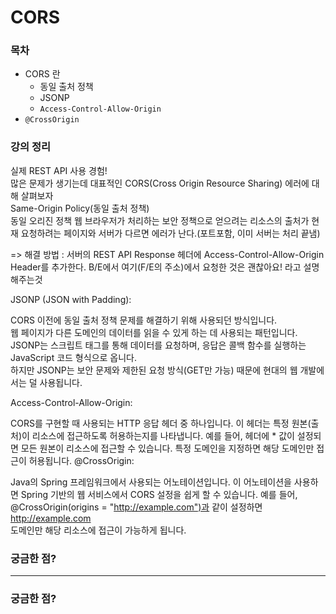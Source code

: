 # CORS

### 목차
- CORS 란
    - 동일 출처 정책
    - JSONP
    - `Access-Control-Allow-Origin`
- `@CrossOrigin`


### 강의 정리

실제 REST API 사용 경험! <BR>
많은 문제가 생기는데 대표적인 CORS(Cross Origin Resource Sharing) 에러에 대해 살펴보자 <BR>
Same-Origin Policy(동일 출처 정책)<br>
동일 오리진 정책
웹 브라우저가 처리하는 보안 정책으로 얻으려는 리소스의 출처가 현재 요청하려는 페이지와 서버가 다르면 에러가 난다.(포트포함, 이미 서버는 처리 끝냄)<br>

=> 해결 방법 : 서버의 REST API Response 헤더에 Access-Control-Allow-Origin Header를 추가한다.
B/E에서 여기(F/E의 주소)에서 요청한 것은 괜찮아요! 라고 설명해주는것 <br>

JSONP (JSON with Padding):

CORS 이전에 동일 출처 정책 문제를 해결하기 위해 사용되던 방식입니다. <br>
웹 페이지가 다른 도메인의 데이터를 읽을 수 있게 하는 데 사용되는 패턴입니다. <br>
JSONP는 스크립트 태그를 통해 데이터를 요청하며, 응답은 콜백 함수를 실행하는 JavaScript 코드 형식으로 옵니다. <br>
하지만 JSONP는 보안 문제와 제한된 요청 방식(GET만 가능) 때문에 현대의 웹 개발에서는 덜 사용됩니다. <br>


Access-Control-Allow-Origin:

CORS를 구현할 때 사용되는 HTTP 응답 헤더 중 하나입니다.
이 헤더는 특정 원본(출처)이 리소스에 접근하도록 허용하는지를 나타냅니다.
예를 들어, 헤더에 * 값이 설정되면 모든 원본이 리소스에 접근할 수 있습니다. 특정 도메인을 지정하면 해당 도메인만 접근이 허용됩니다.
@CrossOrigin:

Java의 Spring 프레임워크에서 사용되는 어노테이션입니다.
이 어노테이션을 사용하면 Spring 기반의 웹 서비스에서 CORS 설정을 쉽게 할 수 있습니다.
예를 들어, @CrossOrigin(origins = "http://example.com")과 같이 설정하면 http://example.com <BR>도메인만 
해당 리소스에 접근이 가능하게 됩니다.


### 궁금한 점?














***

### 궁금한 점?
